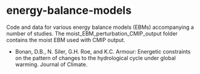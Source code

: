 # energy-balance-models

Code and data for various energy balance models (EBMs) accompanying a number of studies. The moist_EBM_perturbation_CMIP_output folder contains the moist EBM used with CMIP output.
  
* Bonan, D.B., N. Siler, G.H. Roe, and K.C. Armour: Energetic constraints on the pattern of changes to the hydrological cycle under global warming. Journal of Climate.
